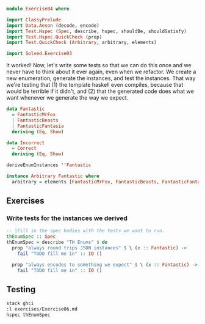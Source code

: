 ```haskell
module Exercise04 where

import ClassyPrelude
import Data.Aeson (decode, encode)
import Test.Hspec (Spec, describe, hspec, shouldBe, shouldSatisfy)
import Test.Hspec.QuickCheck (prop)
import Test.QuickCheck (Arbitrary, arbitrary, elements)

import Solved.Exercise03
```

It worked! Now, let's write some tests so that we can do this once and we never have to think about it ever again, even
when we refactor. We create a new enumeration, generate the instances, and test the instances. That way we're testing
that (1) the template haskell even compiles, because that would be terrible if it didn't, and (2) that the generated
code does what we want whenever we generate the way we expect.

```haskell
data Fantastic
  = FantasticMrFox
  | FantasticBeasts
  | FantasticFantasia
  deriving (Eq, Show)

data Incorrect
  = Correct
  deriving (Eq, Show)

deriveEnumInstances ''Fantastic

instance Arbitrary Fantastic where
  arbitrary = elements [FantasticMrFox, FantasticBeasts, FantasticFantasia]
```

## Exercises

### Write tests for the instances we derived

```haskell
-- |Fill in the spec bodies with the tests we want to run.
thEnumSpec :: Spec
thEnumSpec = describe "TH Enums" $ do
  prop "always round trips JSON instances" $ \ (x :: Fantastic) ->
    fail "TODO fill me in" :: IO ()

  prop "always encodes to something we expect" $ \ (x :: Fantastic) ->
    fail "TODO fill me in" :: IO ()
```

## Testing

```bash
stack ghci
:l exercises/Exercise06.md
hspec thEnumSpec
```
